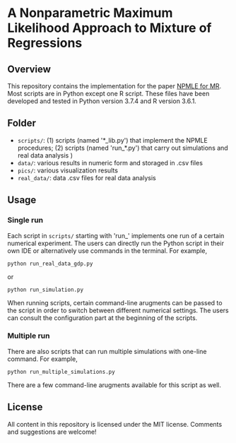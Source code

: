 # A Nonparametric Maximum Likelihood Approach to Mixture of Regressions


## Overview
This repository contains the implementation for the paper [NPMLE for MR](https://arxiv.org/). Most scripts are in Python except one R script. These files have been developed and tested in Python version 3.7.4 and R version 3.6.1.

## Folder
- `scripts/`: (1) scripts (named '\*\_lib.py') that implement the NPMLE procedures; (2) scripts (named 'run\_\*.py') that carry out simulations and real data analysis )
- `data/`: various results in numeric form and storaged in .csv files
- `pics/`: various visualization results
- `real_data/`: data .csv files for real data analysis

## Usage
### Single run
Each script in `scripts/` starting with 'run_' implements one run of a certain numerical experiment. The users can directly run the Python script in their own IDE or alternatively use commands in the terminal. For example, 
```{python}
python run_real_data_gdp.py
```
or
```{python}
python run_simulation.py 
```
When running scripts, certain command-line arugments can be passed to the script in order to switch between different numerical settings. The users can consult the configuration part at the beginning of the scripts.

### Multiple run
There are also scripts that can run multiple simulations with one-line command. For example,
```{python}
python run_multiple_simulations.py
```
There are a few command-line arugments available for this script as well.

## License
All content in this repository is licensed under the MIT license. Comments and suggestions are welcome!
